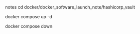 notes
cd docker/docker_software_launch_note/hashicorp_vault

docker compose up -d

docker compose down

